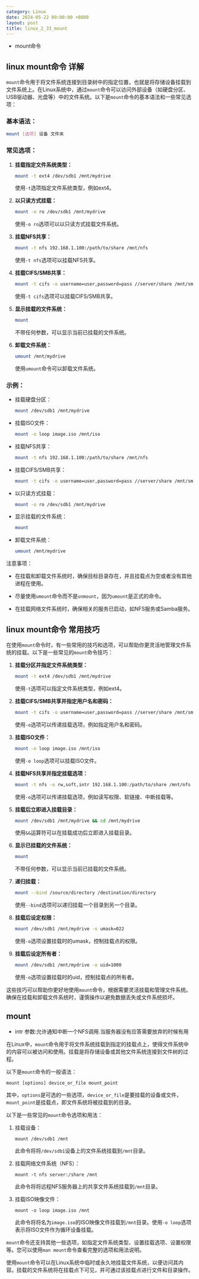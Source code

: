 ```yaml
---
category: Linux
date: 2024-05-22 09:00:00 +0800
layout: post
title: linux_2_33_mount
---
```


+ mount命令

## linux mount命令 详解

`mount`命令用于将文件系统连接到目录树中的指定位置，也就是将存储设备挂载到文件系统上。在Linux系统中，通过`mount`命令可以访问外部设备（如硬盘分区、USB驱动器、光盘等）中的文件系统。以下是`mount`命令的基本语法和一些常见选项：

### 基本语法：

```bash
mount [选项] 设备 文件夹
```

### 常见选项：

1. **挂载指定文件系统类型：**
   ```bash
   mount -t ext4 /dev/sdb1 /mnt/mydrive
   ```
   使用`-t`选项指定文件系统类型，例如ext4。

2. **以只读方式挂载：**
   ```bash
   mount -o ro /dev/sdb1 /mnt/mydrive
   ```
   使用`-o ro`选项可以以只读方式挂载文件系统。

3. **挂载NFS共享：**
   ```bash
   mount -t nfs 192.168.1.100:/path/to/share /mnt/nfs
   ```
   使用`-t nfs`选项可以挂载NFS共享。

4. **挂载CIFS/SMB共享：**
   ```bash
   mount -t cifs -o username=user,password=pass //server/share /mnt/smb
   ```
   使用`-t cifs`选项可以挂载CIFS/SMB共享。

5. **显示挂载的文件系统：**
   ```bash
   mount
   ```
   不带任何参数，可以显示当前已挂载的文件系统。

6. **卸载文件系统：**
   ```bash
   umount /mnt/mydrive
   ```
   使用`umount`命令可以卸载文件系统。

### 示例：

- 挂载硬盘分区：
  ```bash
  mount /dev/sdb1 /mnt/mydrive
  ```

- 挂载ISO文件：
  ```bash
  mount -o loop image.iso /mnt/iso
  ```

- 挂载NFS共享：
  ```bash
  mount -t nfs 192.168.1.100:/path/to/share /mnt/nfs
  ```

- 挂载CIFS/SMB共享：
  ```bash
  mount -t cifs -o username=user,password=pass //server/share /mnt/smb
  ```

- 以只读方式挂载：
  ```bash
  mount -o ro /dev/sdb1 /mnt/mydrive
  ```

- 显示挂载的文件系统：
  ```bash
  mount
  ```

- 卸载文件系统：
  ```bash
  umount /mnt/mydrive
  ```

注意事项：

- 在挂载和卸载文件系统时，确保目标目录存在，并且挂载点为空或者没有其他进程在使用。

- 尽量使用`umount`命令而不是`unmount`，因为`umount`是正式的命令。

- 在挂载网络文件系统时，确保相关的服务已启动，如NFS服务或Samba服务。

## linux mount命令 常用技巧

在使用`mount`命令时，有一些常用的技巧和选项，可以帮助你更灵活地管理文件系统的挂载。以下是一些常见的`mount`命令技巧：

1. **挂载分区并指定文件系统类型：**
   ```bash
   mount -t ext4 /dev/sdb1 /mnt/mydrive
   ```
   使用`-t`选项可以指定文件系统类型，例如ext4。

2. **挂载CIFS/SMB共享并指定用户名和密码：**
   ```bash
   mount -t cifs -o username=user,password=pass //server/share /mnt/smb
   ```
   使用`-o`选项可以传递挂载选项，例如指定用户名和密码。

3. **挂载ISO文件：**
   ```bash
   mount -o loop image.iso /mnt/iso
   ```
   使用`-o loop`选项可以挂载ISO文件。

4. **挂载NFS共享并指定挂载选项：**
   ```bash
   mount -t nfs -o rw,soft,intr 192.168.1.100:/path/to/share /mnt/nfs
   ```
   使用`-o`选项可以传递挂载选项，例如读写权限、软链接、中断挂载等。

5. **挂载后立即进入挂载目录：**
   ```bash
   mount /dev/sdb1 /mnt/mydrive && cd /mnt/mydrive
   ```
   使用`&&`运算符可以在挂载成功后立即进入挂载目录。

6. **显示已挂载的文件系统：**
   ```bash
   mount
   ```
   不带任何参数，可以显示当前已挂载的文件系统。

7. **递归挂载：**
   ```bash
   mount --bind /source/directory /destination/directory
   ```
   使用`--bind`选项可以递归挂载一个目录到另一个目录。

8. **挂载后设定权限：**
   ```bash
   mount /dev/sdb1 /mnt/mydrive -o umask=022
   ```
   使用`-o`选项设置挂载时的umask，控制挂载点的权限。

9. **挂载后设定所有者：**
   ```bash
   mount /dev/sdb1 /mnt/mydrive -o uid=1000
   ```
   使用`-o`选项设置挂载时的uid，控制挂载点的所有者。

这些技巧可以帮助你更好地使用`mount`命令，根据需要灵活挂载和管理文件系统。确保在挂载和卸载文件系统时，谨慎操作以避免数据丢失或文件系统损坏。

## mount 

+ intr 参数:允许通知中断一个NFS调用.当服务器没有应答需要放弃的时候有用

在Linux中，`mount`命令用于将文件系统挂载到指定的挂载点上，使得文件系统中的内容可以被访问和使用。挂载是将存储设备或其他文件系统连接到文件树的过程。

以下是`mount`命令的一般语法：

```
mount [options] device_or_file mount_point
```

其中，`options`是可选的一些选项，`device_or_file`是要挂载的设备或文件，`mount_point`是挂载点，即文件系统将被挂载到的目录。

以下是一些常见的`mount`命令选项和用法：

1. 挂载设备：
   ```
   mount /dev/sdb1 /mnt
   ```

   此命令将将`/dev/sdb1`设备上的文件系统挂载到`/mnt`目录。

2. 挂载网络文件系统（NFS）：
   ```
   mount -t nfs server:/share /mnt
   ```

   此命令将将远程NFS服务器上的共享文件系统挂载到`/mnt`目录。

3. 挂载ISO映像文件：
   ```
   mount -o loop image.iso /mnt
   ```

   此命令将将名为`image.iso`的ISO映像文件挂载到`/mnt`目录。使用`-o loop`选项表示将ISO文件作为循环设备挂载。

`mount`命令还支持其他一些选项，如指定文件系统类型、设置挂载选项、设置权限等。您可以使用`man mount`命令查看完整的选项和用法说明。

使用`mount`命令可以在Linux系统中临时或永久地挂载文件系统，以便访问其内容。挂载的文件系统将在挂载点下可见，并可通过该挂载点进行文件和目录操作。
